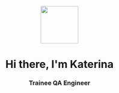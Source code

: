 <div id="header" align="center">
<img src="https://media.giphy.com/media/YIUkip7H6IEmAGp09V/giphy.gif" width="100"/>
</div>

<div id "header" align="center" >
<h1>Hi there, I'm Katerina</h1>
<h3>Trainee QA Engineer</h3>
</div>

<div id="badges">
<a href="https://t.me/khazzykatt">
<img src="https://img.shields.io/badge/Telegram-blue?style=for-the-badge&logo=logo-Telegram&logoColor=logoColor-white%20>
  </a>
</div>
